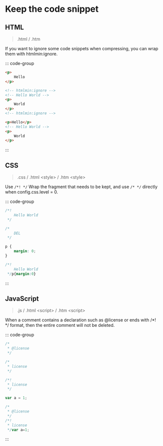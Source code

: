 # Keep the code snippet



## HTML

> .html / .htm

If you want to ignore some code snippets when compressing, you can wrap them with htmlmin:ignore.

::: code-group

```html [Before]
<p>
    Hello
</p>

<!-- htmlmin:ignore -->
<!-- Hello World -->
<p>
    World
</p>
<!-- htmlmin:ignore -->
```

```html [After]
<p>Hello</p>
<!-- Hello World -->
<p>
    World
</p>
```

:::



## CSS

> .css / .html &lt;style&gt; / .htm &lt;style&gt;

Use `/*! */` Wrap the fragment that needs to be kept, and use `/* */` directly when config.css.level = 0.

::: code-group

```css [Before]
/*!
    Hello World
 */

/*
    DEL
 */

p {
    margin: 0;
}
```

```css [After]
/*!
    Hello World
 */p{margin:0}
```

:::



## JavaScript

> .js / .html &lt;script&gt; / .htm &lt;script&gt;

When a comment contains a declaration such as @license or ends with /*! */ format, then the entire comment will not be deleted.

::: code-group

```js [Before]
/*
 * @license
 */

/*
 * license
 */

/*!
 * license
 */

var a = 1;
```

```js [After]
/*
 * @license
 */
/*!
 * license
 */var a=1;
```

:::